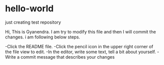 # hello-world
just creating test repository


Hi,
This is Gyanendra. I am try to modify this file and then I will commit the changes.
i am following  below steps.

-Click the README file.
-Click the pencil icon in the upper right corner of the file view to edit.
-In the editor, write some text, tell a bit about yourself.
-Write a commit message that describes your changes
